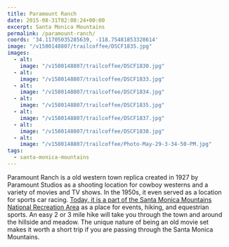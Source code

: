 ```yaml
---
title: Paramount Ranch
date: 2015-08-31T02:08:24+00:00
excerpt: Santa Monica Mountains
permalink: /paramount-ranch/
coords: '34.11705035285639, -118.75481853328614'
image: "/v1580148807/trailcoffee/DSCF1835.jpg"
images:
  - alt: 
    image: "/v1580148807/trailcoffee/DSCF1830.jpg"
  - alt: 
    image: "/v1580148807/trailcoffee/DSCF1833.jpg"
  - alt: 
    image: "/v1580148807/trailcoffee/DSCF1834.jpg"
  - alt: 
    image: "/v1580148807/trailcoffee/DSCF1835.jpg"
  - alt: 
    image: "/v1580148807/trailcoffee/DSCF1837.jpg"
  - alt: 
    image: "/v1580148807/trailcoffee/DSCF1838.jpg"
  - alt: 
    image: "/v1580148807/trailcoffee/Photo-May-29-3-34-50-PM.jpg"
tags:
  - santa-monica-mountains
---
```

Paramount Ranch is a old western town replica created in 1927 by Paramount Studios as a shooting location for cowboy westerns and a variety of movies and TV shows. In the 1950s, it even served as a location for sports car racing. <a href="&quot;http://www.nps.gov/samo/planyourvisit/paramountranch.htm”">Today, it is a part of the Santa Monica Mountains National Recreation Area</a> as a place for events, hiking, and equestrian sports. An easy 2 or 3 mile hike will take you through the town and around the hillside and meadow. The unique nature of being an old movie set makes it worth a short trip if you are passing through the Santa Monica Mountains.

